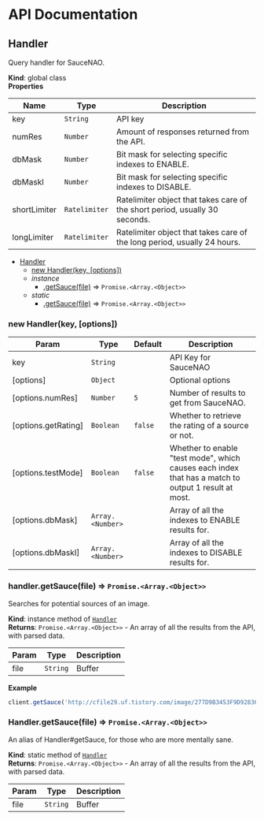 # API Documentation

<a name="Handler"></a>

## Handler
Query handler for SauceNAO.

**Kind**: global class  
**Properties**

| Name | Type | Description |
| --- | --- | --- |
| key | <code>String</code> | API key |
| numRes | <code>Number</code> | Amount of responses returned from the API. |
| dbMask | <code>Number</code> | Bit mask for selecting specific indexes to ENABLE. |
| dbMaskI | <code>Number</code> | Bit mask for selecting specific indexes to DISABLE. |
| shortLimiter | <code>Ratelimiter</code> | Ratelimiter object that takes care of the short period, usually 30 seconds. |
| longLimiter | <code>Ratelimiter</code> | Ratelimiter object that takes care of the long period, usually 24 hours. |


* [Handler](#Handler)
    * [new Handler(key, [options])](#new_Handler_new)
    * _instance_
        * [.getSauce(file)](#Handler+getSauce) ⇒ <code>Promise.&lt;Array.&lt;Object&gt;&gt;</code>
    * _static_
        * [.getSauce(file)](#Handler.getSauce) ⇒ <code>Promise.&lt;Array.&lt;Object&gt;&gt;</code>

<a name="new_Handler_new"></a>

### new Handler(key, [options])

| Param | Type | Default | Description |
| --- | --- | --- | --- |
| key | <code>String</code> |  | API Key for SauceNAO |
| [options] | <code>Object</code> |  | Optional options |
| [options.numRes] | <code>Number</code> | <code>5</code> | Number of results to get from SauceNAO. |
| [options.getRating] | <code>Boolean</code> | <code>false</code> | Whether to retrieve the rating of a source or not. |
| [options.testMode] | <code>Boolean</code> | <code>false</code> | Whether to enable "test mode", which causes each index that has a match to output 1 result at most. |
| [options.dbMask] | <code>Array.&lt;Number&gt;</code> |  | Array of all the indexes to ENABLE results for. |
| [options.dbMaskI] | <code>Array.&lt;Number&gt;</code> |  | Array of all the indexes to DISABLE results for. |

<a name="Handler+getSauce"></a>

### handler.getSauce(file) ⇒ <code>Promise.&lt;Array.&lt;Object&gt;&gt;</code>
Searches for potential sources of an image.

**Kind**: instance method of [<code>Handler</code>](#Handler)  
**Returns**: <code>Promise.&lt;Array.&lt;Object&gt;&gt;</code> - An array of all the results from the API, with parsed data.  

| Param | Type | Description |
| --- | --- | --- |
| file | <code>String | Buffer</code> | Either a file or URL that you want to find the source of. |

**Example**  
```js
client.getSauce('http://cfile29.uf.tistory.com/image/277D9B3453F9D9283659F4').then(console.log);
```
<a name="Handler.getSauce"></a>

### Handler.getSauce(file) ⇒ <code>Promise.&lt;Array.&lt;Object&gt;&gt;</code>
An alias of Handler#getSauce, for those who are more mentally sane.

**Kind**: static method of [<code>Handler</code>](#Handler)  
**Returns**: <code>Promise.&lt;Array.&lt;Object&gt;&gt;</code> - An array of all the results from the API, with parsed data.  

| Param | Type | Description |
| --- | --- | --- |
| file | <code>String | Buffer</code> | Either a file or URL that you want to find the source of. |


